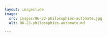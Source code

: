 ```yaml
---
layout: imageslide
image:
  src: images/06-23-philosophies-automate.jpg
  alt: 06-23-philosophies-automate.md

---
```

